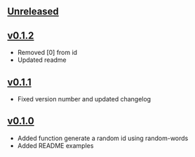 ## [Unreleased]

## [v0.1.2]

* Removed [0] from id
* Updated readme

## [v0.1.1]

* Fixed version number and updated changelog

## [v0.1.0]

* Added function generate a random id using random-words
* Added README examples

[Unreleased]: https://github.com/Lamoreauxaj/unique-word-id
[v0.1.2]: https://github.com/Lamoreauxaj/unique-word-id/releases/tag/v0.1.2
[v0.1.1]: https://github.com/Lamoreauxaj/unique-word-id/releases/tag/v0.1.1
[v0.1.0]: https://github.com/Lamoreauxaj/unique-word-id/releases/tag/v0.1.0

